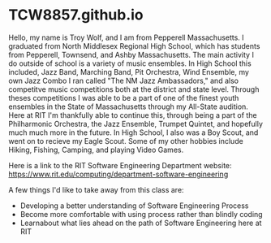 # TCW8857.github.io

Hello, my name is Troy Wolf, and I am from Pepperell Massachusetts. I graduated from North Middlesex Regional High School, which has students from Pepperell, Townsend, and Ashby Massachusetts. The main activity I do outside of school is a variety of music ensembles. In High School this included, Jazz Band, Marching Band, Pit Orchestra, Wind Ensemble, my own Jazz Combo I ran called "The NM Jazz Ambassadors," and also competitve music competitions both at the district and state level. Through theses competitions I was able to be a part of one of the finest youth ensembles in the State of Massachusetts through my All-State audition. Here at RIT I'm thankfully able to continue this, through being a part of the Philharmonic Orchestra, the Jazz Ensemble, Trumpet Quintet, and hopefully much much more in the future. In High School, I also was a Boy Scout, and went on to recieve my Eagle Scout. Some of my other hobbies include Hiking, Fishing, Camping, and playing Video Games.

Here is a link to the RIT Software Engineering Department website:
https://www.rit.edu/computing/department-software-engineering

A few things I'd like to take away from this class are:
* Developing a better understanding of Software Engineering Process
* Become more comfortable with using process rather than blindly coding
* Learnabout what lies ahead on the path of Software Engineering here at RIT
